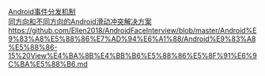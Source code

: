 [Android事件分发机制](https://www.jianshu.com/p/e99b5e8bd67b)  
[同方向和不同方向的Android滑动冲突解决方案](https://github.com/2211785113/Android_SlidingConflict)  
<https://github.com/Ellen2018/AndroidFaceInterview/blob/master/Android%E9%83%A8%E5%88%86%E7%AD%94%E6%A1%88/Android%E9%83%A8%E5%88%86-15%20View%E4%BA%8B%E4%BB%B6%E5%88%86%E5%8F%91%E6%9C%BA%E5%88%B6.md>
